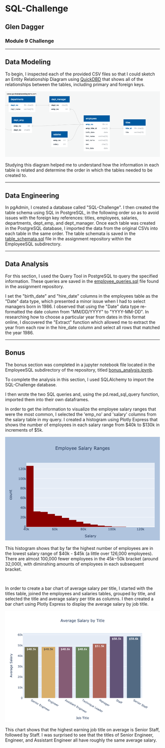 # SQL-Challenge
## Glen Dagger
### Module 9 Challenge

---

## Data Modeling

To begin, I inspected each of the provided CSV files so that I could sketch an Entity Relationship Diagram using [QuickDBD](https://www.quickdatabasediagrams.com/) that shows all of the relationships between the tables, including primary and foreign keys.

![Employee ERD](ERD_screenshot.png)

Studying this diagram helped me to understand how the information in each table is related and determine the order in which the tables needed to be created to.

---

## Data Engineering

In pgAdmin, I created a database called "SQL-Challenge". I then created the table schema using SQL in PostgreSQL, in the following order so as to avoid issues with the foreign key references: titles, employees, salaries, departments, dept_emp, and dept_manager. Once each table was created in the PostgreSQL database, I imported the data from the original CSVs into each table in the same order. The table schemata is saved in the [table_schemata.sql](/EmployeeSQL/table_schemata.sql) file in the assignment repository within the EmployeeSQL subdirectory.

---

## Data Analysis

For this section, I used the Query Tool in PostgreSQL to query the specified information. These queries are saved in the [employee_queries.sql](EmployeeSQL/employee_queries.sql) file found in the assignment repository. 

I set the "birth_date" and "hire_date" columns in the employees table as the "Date" data type, which presented a minor issue when I had to select managers born in 1986. I observed that using the "Date" data type re-formatted the date column from "MM/DD/YYYY" to "YYYY-MM-DD". In researching how to choose a particular year from dates in this format online, I discovered the "Extract" function which allowed me to extract the year from each row in the hire_date column and select all rows that matched the year 1986.

---
## Bonus
The bonus section was completed in a jupyter notebook file located in the EmployeeSQL subdirectory of the repository, titled [bonus_analysis.ipynb](/EmployeeSQL/bonus_analysis.ipynb).

To complete the analysis in this section, I used SQLAlchemy to import the SQL-Challenge database.

I then wrote the two SQL queries and, using the pd.read_sql_query function, imported them into their own dataframes. 

In order to get the information to visualize the employee salary ranges that were the most common, I selected the 'emp_no' and 'salary' columns from the salary table in my query. I created a histogram using Plotly Express that shows the number of employees in each salary range from $40k to $130k in increments of $5k. 

![Salary Histogram](EmployeeSQL/bonus/images/salary_histogram.png)

This histogram shows that by far the highest number of employees are in the lowest salary range of $40k - $45k (a little over 126,000 employees). There are almost 100,000 fewer employees in the $45k-$50k bracket (around 32,000), with diminshing amounts of employees in each subsequent bracket.

<br>

In order to create a bar chart of average salary per title, I started with the titles table, joined the employees and salaries tables, grouped by title, and selected the title and average salary per title as columns. I then created a bar chart using Plotly Express to display the average salary by job title.

![Average Salary by Title](EmployeeSQL/bonus/images/avgsalarybytitle_barchart.png)

This chart shows that the highest earning job title on average is Senior Staff, followed by Staff. I was surprised to see that the titles of Senior Engineer, Engineer, and Assistant Engineer all have roughly the same average salary.